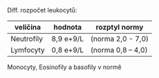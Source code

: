 <div class="w3-row">
<div class="w3-half">

<div class="w3-khaki w3-xlarge w3-padding w3-margin">
Diff. rozpočet leukocytů:

|veličina | hodnota| rozptyl normy|
|----|------------|------------|
| Neutrofily | 8,9 e+9/L| (norma 2,0 - 7,0) |
| Lymfocyty | 0,8 e+9/L | (norma 0,8 – 4,0) |


Monocyty, Eosinofily a basofily v normě
</div>


</div>
<div class="w3-half">
</div>
</div>